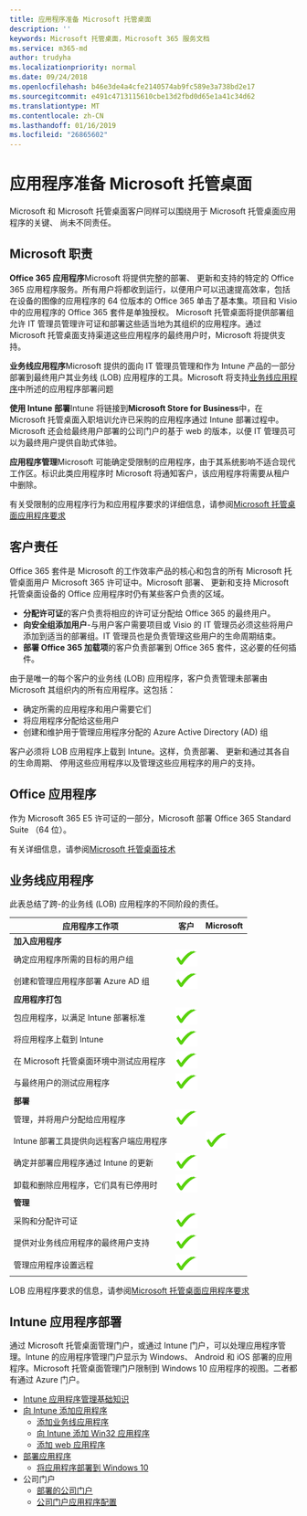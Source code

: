 ```yaml
---
title: 应用程序准备 Microsoft 托管桌面
description: ''
keywords: Microsoft 托管桌面，Microsoft 365 服务文档
ms.service: m365-md
author: trudyha
ms.localizationpriority: normal
ms.date: 09/24/2018
ms.openlocfilehash: b46e3de4a4cfe2140574ab9fc589e3a738bd2e17
ms.sourcegitcommit: e491c4713115610cbe13d2fbd0d65e1a41c34d62
ms.translationtype: MT
ms.contentlocale: zh-CN
ms.lasthandoff: 01/16/2019
ms.locfileid: "26865602"
---
```

# <a name="preparing-apps-for-microsoft-managed-desktop"></a>应用程序准备 Microsoft 托管桌面

<!--This topic is the target for 2 "Learn more" links in the Admin Portal (aka.ms/app-overview;app-package); also target for link from Online resources (aka.ms/app-overviewmmd-app-prep) do not delete.-->

<!--Applications: supported/onboard/deployment -->
 
Microsoft 和 Microsoft 托管桌面客户同样可以围绕用于 Microsoft 托管桌面应用程序的关键、 尚未不同责任。

## <a name="microsoft-responsibilities"></a>Microsoft 职责
**Office 365 应用程序**Microsoft 将提供完整的部署、 更新和支持的特定的 Office 365 应用程序服务。所有用户将都收到运行，以便用户可以迅速提高效率，包括在设备的图像的应用程序的 64 位版本的 Office 365 单击了基本集。项目和 Visio 中的应用程序的 Office 365 套件是单独授权。 Microsoft 托管桌面将提供部署组允许 IT 管理员管理许可证和部署这些适当地为其组织的应用程序。通过 Microsoft 托管桌面支持渠道这些应用程序的最终用户时，Microsoft 将提供支持。

**业务线应用程序**Microsoft 提供的面向 IT 管理员管理和作为 Intune 产品的一部分部署到最终用户其业务线 (LOB) 应用程序的工具。Microsoft 将支持[业务线应用程序](#line-of-business-applications)中所述的应用程序部署问题 

**使用 Intune 部署**Intune 将链接到**Microsoft Store for Business**中，在 Microsoft 托管桌面入职培训允许已采购的应用程序通过 Intune 部署过程中。Microsoft 还会给最终用户部署的公司门户的基于 web 的版本，以便 IT 管理员可以为最终用户提供自助式体验。

**应用程序管理**Microsoft 可能确定受限制的应用程序，由于其系统影响不适合现代工作区。标识此类应用程序时 Microsoft 将通知客户，该应用程序将需要从租户中删除。 

有关受限制的应用程序行为和应用程序要求的详细信息，请参阅[Microsoft 托管桌面应用程序要求](../service-description/mmd-app-requirements.md)

## <a name="customer-responsibilities"></a>客户责任
Office 365 套件是 Microsoft 的工作效率产品的核心和包含的所有 Microsoft 托管桌面用户 Microsoft 365 许可证中。Microsoft 部署、 更新和支持 Microsoft 托管桌面设备的 Office 应用程序时仍有某些客户负责的区域。
- **分配许可证**的客户负责将相应的许可证分配给 Office 365 的最终用户。 
- **向安全组添加用户**-与用户客户需要项目或 Visio 的 IT 管理员必须这些将用户添加到适当的部署组。IT 管理员也是负责管理这些用户的生命周期结束。 
- **部署 Office 365 加载项**的客户负责部署到 Office 365 套件，这必要的任何插件。 

由于是唯一的每个客户的业务线 (LOB) 应用程序，客户负责管理未部署由 Microsoft 其组织内的所有应用程序。这包括：
- 确定所需的应用程序和用户需要它们
- 将应用程序分配给这些用户
- 创建和维护用于管理应用程序分配的 Azure Active Directory (AD) 组 

客户必须将 LOB 应用程序上载到 Intune。这样，负责部署、 更新和通过其各自的生命周期、 停用这些应用程序以及管理这些应用程序的用户的支持。

## <a name="office-applications"></a>Office 应用程序
作为 Microsoft 365 E5 许可证的一部分，Microsoft 部署 Office 365 Standard Suite （64 位）。 

有关详细信息，请参阅[Microsoft 托管桌面技术](../intro/technologies.md)<!--- and the other applications licensed under Office 365 E5 may be deployed by the customer using Intune’s deployment tools.-->

## <a name="line-of-business-applications"></a>业务线应用程序
此表总结了跨-的业务线 (LOB) 应用程序的不同阶段的责任。 

应用程序工作项 |    客户    | Microsoft
--- | --- | ---
**加入应用程序** |  |
确定应用程序所需的目标的用户组   | ![是](images/checkmark.png)  |
创建和管理应用程序部署 Azure AD 组 | ![是](images/checkmark.png) |   
**应用程序打包** |  |
包应用程序，以满足 Intune 部署标准 |  ![是](images/checkmark.png) |  
将应用程序上载到 Intune | ![是](images/checkmark.png)     |
在 Microsoft 托管桌面环境中测试应用程序 |    ![是](images/checkmark.png) |  
与最终用户的测试应用程序    | ![是](images/checkmark.png) |    
**部署** | |
管理，并将用户分配给应用程序  | ![是](images/checkmark.png)  |
Intune 部署工具提供向远程客户端应用程序| |   ![是](images/checkmark.png)
确定并部署应用程序通过 Intune 的更新 | ![是](images/checkmark.png)    |
卸载和删除应用程序，它们具有已停用时    | ![是](images/checkmark.png) |    
**管理** | |
采购和分配许可证 |   ![是](images/checkmark.png)     |
提供对业务线应用程序的最终用户支持  | ![是](images/checkmark.png) |
管理应用程序设置远程    | ![是](images/checkmark.png) |

LOB 应用程序要求的信息，请参阅[Microsoft 托管桌面应用程序要求](../service-description/mmd-app-requirements.md)


## <a name="intune-application-deployment"></a>Intune 应用程序部署
通过 Microsoft 托管桌面管理门户，或通过 Intune 门户，可以处理应用程序管理。Intune 的应用程序管理门户显示为 Windows、 Android 和 iOS 部署的应用程序。Microsoft 托管桌面管理门户限制到 Windows 10 应用程序的视图。二者都有通过 Azure 门户。 
* [Intune 应用程序管理基础知识](https://docs.microsoft.com/intune/app-management)
* [向 Intune 添加应用程序](https://docs.microsoft.com/intune/app-management)
   * [添加业务线应用程序](https://docs.microsoft.com/intune/lob-apps-windows)
   * [向 Intune 添加 Win32 应用程序](https://docs.microsoft.com/intune/apps-win32-app-management)
   * [添加 web 应用程序](https://docs.microsoft.com/intune/web-app)
* [部署应用程序](https://docs.microsoft.com/intune/apps-deploy)
   * [将应用程序部署到 Windows 10](https://docs.microsoft.com/intune/apps-windows-10-app-deploy)
* 公司门户
   * [部署的公司门户](https://docs.microsoft.com/intune/store-apps-company-portal-app)
   * [公司门户应用程序配置](https://docs.microsoft.com/intune/company-portal-app)
